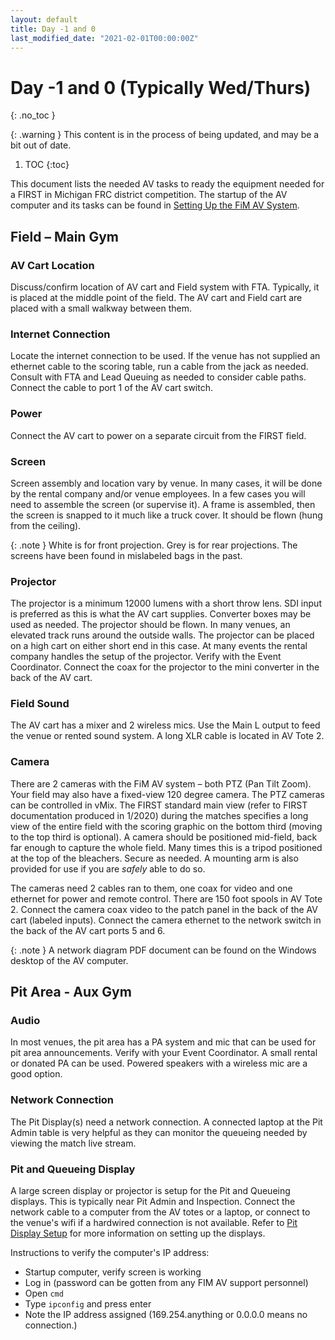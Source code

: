 ```yaml
---
layout: default
title: Day -1 and 0
last_modified_date: "2021-02-01T00:00:00Z"
---
```


# Day -1 and 0 (Typically Wed/Thurs)
{: .no_toc }

{: .warning }
This content is in the process of being updated, and may be a bit out of date.

1. TOC
{:toc}
 
This document lists the needed AV tasks to ready the equipment needed for a FIRST in Michigan FRC district competition. The startup of the AV computer and its tasks can be found in [Setting Up the FiM AV System](../setting-up-the-fim-av-system). 
 
## Field – Main Gym 
 
### AV Cart Location

Discuss/confirm location of AV cart and Field system with FTA. Typically, it is placed at the middle point of the field. The AV cart and Field cart are placed with a small walkway between them. 

### Internet Connection

Locate the internet connection to be used. If the venue has not supplied an ethernet cable to the scoring table, run a cable from the jack as needed. Consult with FTA and Lead Queuing as needed to consider cable paths. Connect the cable to port 1 of the AV cart switch. 
 
### Power

Connect the AV cart to power on a separate circuit from the FIRST field.
 
### Screen

Screen assembly and location vary by venue. In many cases, it will be done by the rental company and/or venue employees. In a few cases you will need to assemble the screen (or supervise it). A frame is assembled, then the screen is snapped to it much like a truck cover. It should be flown (hung from the ceiling). 
 
{: .note }
White is for front projection. Grey is for rear projections. The screens have been found in mislabeled bags in the past. 
 
### Projector

The projector is a minimum 12000 lumens with a short throw lens. SDI input is preferred as this is what the AV cart supplies. Converter boxes may be used as needed. The projector should be flown. In many venues, an elevated track runs around the outside walls. The projector can be placed on a high cart on either short end in this case. At many events the rental company handles the setup of the projector. Verify with the Event Coordinator. Connect the coax for the projector to the mini converter in the back of the AV cart. 
 
### Field Sound

The AV cart has a mixer and 2 wireless mics. Use the Main L output to feed the venue or rented sound system. A long XLR cable is located in AV Tote 2. 
 
### Camera

There are 2 cameras with the FiM AV system – both PTZ (Pan Tilt Zoom). Your field may also have a fixed-view 120 degree camera. The PTZ cameras can be controlled in vMix. The FIRST standard main view (refer to FIRST documentation produced in 1/2020) during the matches specifies a long view of the entire field with the scoring graphic on the bottom third (moving to the top third is optional). A camera should be positioned mid-field, back far enough to capture the whole field. Many times this is a tripod positioned at the top of the bleachers. Secure as needed. A mounting arm is also provided for use if you are _safely_ able to do so.

The cameras need 2 cables ran to them, one coax for video and one ethernet for power and remote control. There are 
150 foot spools in AV Tote 2. Connect the camera coax video to the patch panel in the back of the AV cart (labeled inputs). Connect the camera ethernet to the network switch in the back of the AV cart ports 5 and 6.

{: .note }
A network diagram PDF document can be found on the Windows desktop of the AV computer.  
 
 
## Pit Area  - Aux Gym 
 
### Audio 

In most venues, the pit area has a PA system and mic that can be used for pit area announcements. Verify with your Event Coordinator. A small rental or donated PA can be used. Powered speakers with a wireless mic are a good option. 
 
### Network Connection 
The Pit Display(s) need a network connection. A connected laptop at the Pit Admin table is very helpful as they can monitor the queueing needed by viewing the match live stream. 
 
### Pit and Queueing Display
A large screen display or projector is setup for the Pit and Queueing displays. This is typically near Pit Admin and Inspection. Connect the network cable to a computer from the AV totes or a laptop, or connect to the venue's wifi if a hardwired connection is not available. Refer to [Pit Display Setup](../pit-display-setup) for more information on setting up the displays.

Instructions to verify the computer's IP address:

- Startup computer, verify screen is working 
- Log in (password can be gotten from any FIM AV support personnel)
- Open `cmd` 
- Type `ipconfig` and press enter 
- Note the IP address assigned (169.254.anything or 0.0.0.0 means no connection.)  